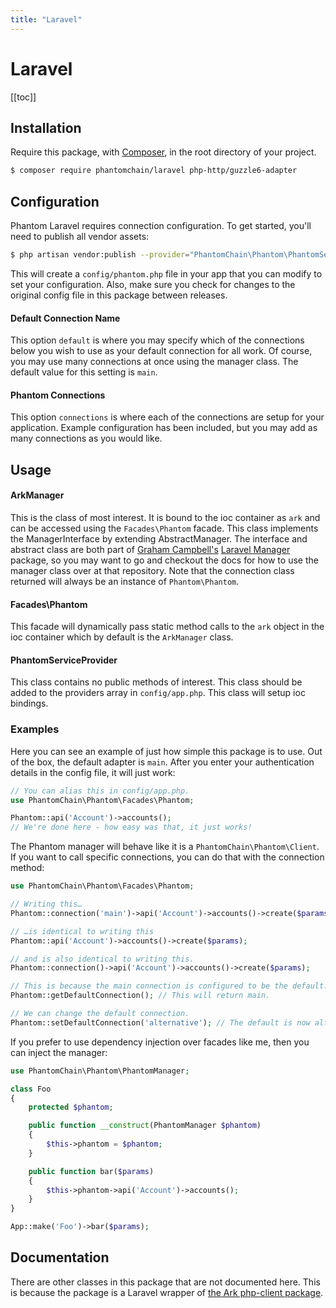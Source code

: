 ```yaml
---
title: "Laravel"
---
```


# Laravel

[[toc]]

## Installation

Require this package, with [Composer](https://getcomposer.org/), in the root directory of your project.

```bash
$ composer require phantomchain/laravel php-http/guzzle6-adapter
```

## Configuration

Phantom Laravel requires connection configuration. To get started, you'll need to publish all vendor assets:

```bash
$ php artisan vendor:publish --provider="PhantomChain\Phantom\PhantomServiceProvider"
```

This will create a `config/phantom.php` file in your app that you can modify to set your configuration. Also, make sure you check for changes to the original config file in this package between releases.

#### Default Connection Name

This option `default` is where you may specify which of the connections below you wish to use as your default connection for all work. Of course, you may use many connections at once using the manager class. The default value for this setting is `main`.

#### Phantom Connections

This option `connections` is where each of the connections are setup for your application. Example configuration has been included, but you may add as many connections as you would like.

## Usage

#### ArkManager

This is the class of most interest. It is bound to the ioc container as `ark` and can be accessed using the `Facades\Phantom` facade. This class implements the ManagerInterface by extending AbstractManager. The interface and abstract class are both part of [Graham Campbell's](https://github.com/GrahamCampbell) [Laravel Manager](https://github.com/GrahamCampbell/Laravel-Manager) package, so you may want to go and checkout the docs for how to use the manager class over at that repository. Note that the connection class returned will always be an instance of `Phantom\Phantom`.

#### Facades\Phantom

This facade will dynamically pass static method calls to the `ark` object in the ioc container which by default is the `ArkManager` class.

#### PhantomServiceProvider

This class contains no public methods of interest. This class should be added to the providers array in `config/app.php`. This class will setup ioc bindings.

### Examples

Here you can see an example of just how simple this package is to use. Out of the box, the default adapter is `main`. After you enter your authentication details in the config file, it will just work:

```php
// You can alias this in config/app.php.
use PhantomChain\Phantom\Facades\Phantom;

Phantom::api('Account')->accounts();
// We're done here - how easy was that, it just works!
```

The Phantom manager will behave like it is a `PhantomChain\Phantom\Client`. If you want to call specific connections, you can do that with the connection method:

```php
use PhantomChain\Phantom\Facades\Phantom;

// Writing this…
Phantom::connection('main')->api('Account')->accounts()->create($params);

// …is identical to writing this
Phantom::api('Account')->accounts()->create($params);

// and is also identical to writing this.
Phantom::connection()->api('Account')->accounts()->create($params);

// This is because the main connection is configured to be the default.
Phantom::getDefaultConnection(); // This will return main.

// We can change the default connection.
Phantom::setDefaultConnection('alternative'); // The default is now alternative.
```

If you prefer to use dependency injection over facades like me, then you can inject the manager:

```php
use PhantomChain\Phantom\PhantomManager;

class Foo
{
    protected $phantom;

    public function __construct(PhantomManager $phantom)
    {
        $this->phantom = $phantom;
    }

    public function bar($params)
    {
        $this->phantom->api('Account')->accounts();
    }
}

App::make('Foo')->bar($params);
```

## Documentation

There are other classes in this package that are not documented here. This is because the package is a Laravel wrapper of [the Ark php-client package](https://github.com/PhantomChain/php-client).
